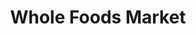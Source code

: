 ---
title: "Whole Foods Market"
url: /chicago/whole-foods-market-north-cicero-avenue/
shop: Supermarkt
---